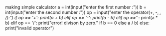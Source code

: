making simple calculator
a = int(input("enter the first number :"))
b = int(input("enter the second number :"))
op = input("enter the operator(+, -, *, /):")
if op == '+':
    print(a + b)
elif op == '-':
    print(a - b)
elif op =='*':
    print(a * b)
elif op == '/':
    print("error! divison by zero." if b == 0 else a / b)
else:
    print("invalid operator")
